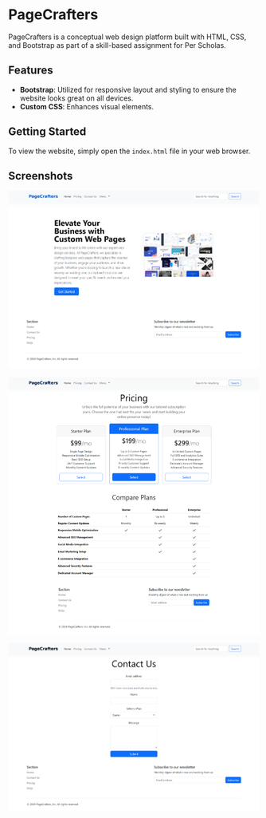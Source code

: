 # PageCrafters

PageCrafters is a conceptual web design platform built with HTML, CSS, and Bootstrap as part of a skill-based assignment for Per Scholas.

## Features

- **Bootstrap**: Utilized for responsive layout and styling to ensure the website looks great on all devices.
- **Custom CSS**: Enhances visual elements.

## Getting Started

To view the website, simply open the `index.html` file in your web browser.

## Screenshots

![Home](screenshots/home.jpg)

![Pricing](screenshots/pricing.jpg)

![Contact](screenshots/contact.jpg)
